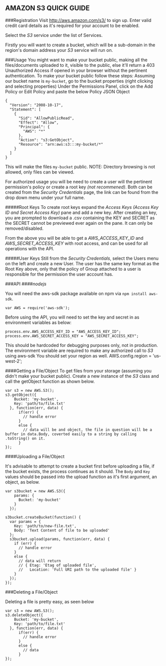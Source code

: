 AMAZON S3 QUICK GUIDE
---------------------

###Registration
Visit http://aws.amazon.com/s3/ to sign up. Enter valid credit card details as it's required for your account to be enabled.


Select the *S3* service under the list of Services.

Firstly you will want to create a bucket, which will be a sub-domain in the region's domain address your *S3* service will run on.


###Usage
You might want to make your bucket public, making all the files/documents uploaded to it, visible to the public, else it'll return a 403 Unauthorized Access if opened in your browser without the pertinent authentication.
To make your bucket public follow these steps:
Assuming our bucket name is `my-bucket`, go to the bucket properties (right clicking and selecting properties)
Under the Permissions Panel, click on the Add Policy or Edit Policy and paste the below Policy JSON Object
```
{
  "Version": "2008-10-17",
  "Statement": [
    {
      "Sid": "AllowPublicRead",
      "Effect": "Allow",
      "Principal": {
        "AWS": "*"
      },
      "Action": "s3:GetObject",
      "Resource": "arn:aws:s3:::my-bucket/*"
    }
  ]
}
```

This will make the files `my-bucket` public.
NOTE: Directory browsing is not allowed, only files can be viewed.

For authorized usage you will be need to create a user will the pertinent permission's policy or create a root key _(not recommened)_.
Both can be created from the _Security Credentials_ page, the link can be found from the drop down menu under your full name.

#####Root Keys
To create root keys expand the _Access Keys (Access Key ID and Secret Access Key)_ pane and add a new key. After creating an key, you are prompted to download a .csv containing the KEY and SECRET as the SECRET cannot be previewed ever again on the pane. It can only be removed/disabled.

From the above you will be able to get a _AWS_ACCESS_KEY_ID_ and _AWS_SECRET_ACCESS_KEY_ with root access, and can be used for all operations with the API.

#####User Keys
Still from the _Security Credentials_, select the Users menu on the left and create a new User. The user has the same key format as the Root Key above, only that the policy of Group attached to a user is responsible for the permission the user account has.



###API
####_nodejs_

You will need the aws-sdk package available on npm via `npm install aws-sdk`.

`var AWS = require('aws-sdk');`

Before using the API, you will need to set the key and secret in as environment variables as below:

`process.env.AWS_ACCESS_KEY_ID = "AWS_ACCESS_KEY_ID";`
`process.env.AWS_SECRET_ACCESS_KEY = "AWS_SECRET_ACCESS_KEY";`

This should be hardcoded for debugging purposes only, not in production.
The environment variable are required to make any authorized call to *S3* using aws-sdk
You should set your region as well.
AWS.config.region = 'us-west-2';

####Getting a File/Object
To get files from your storage (assuming you didn't make your bucket public). Create a new instance of the *S3* class and call the getObject function as shown below.

```
var s3 = new AWS.S3();
s3.getObject({
    Bucket: 'my-bucket',
    Key: 'path/to/file.txt'
  }, function(err, data) {
      if(err) {
        // handle error
      }
      else {
        // data will be and object, the file in question will be a buffer in data.Body, coverted easily to a string by calling .toString() on it.
      }
});
```

####Uploading a File/Object

It's advisable to attempt to create a bucket first before uploading a file, if the bucket exists, the process continues as it should.
The `Body` and `Key` values should be passed into the upload function as it's first argument, an object, as below.


```
var s3bucket = new AWS.S3({
    params: {
      Bucket: 'my-bucket'
    }
  });

s3bucket.createBucket(function() {
  var params = {
    Key: 'path/to/new-file.txt',
    Body: 'Text Content of file to be uploaded'
  };
  s3bucket.upload(params, function(err, data) {
    if (err) {
      // handle error
    }
    else {
      // data will return
      // { Etag: 'Etag of uploaded file',
      //   Location: 'Full URI path to the uploaded file' }
    }
  });
});
```

###Deleting a File/Object

Deleting a file is pretty easy, as seen below

```
var s3 = new AWS.S3();
s3.deleteObject({
    Bucket: 'my-bucket',
    Key: 'path/to/file.txt'
  }, function(err, data) {
      if(err) {
        // handle error
      }
      else {
        // data
      }
});
```